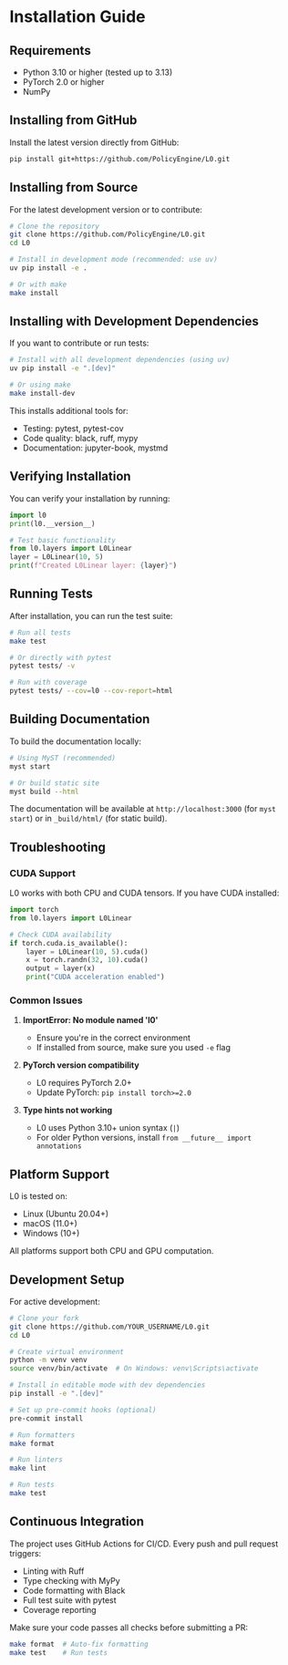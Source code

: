 # Installation Guide

## Requirements

- Python 3.10 or higher (tested up to 3.13)
- PyTorch 2.0 or higher
- NumPy

## Installing from GitHub

Install the latest version directly from GitHub:

```bash
pip install git+https://github.com/PolicyEngine/L0.git
```

## Installing from Source

For the latest development version or to contribute:

```bash
# Clone the repository
git clone https://github.com/PolicyEngine/L0.git
cd L0

# Install in development mode (recommended: use uv)
uv pip install -e .

# Or with make
make install
```

## Installing with Development Dependencies

If you want to contribute or run tests:

```bash
# Install with all development dependencies (using uv)
uv pip install -e ".[dev]"

# Or using make
make install-dev
```

This installs additional tools for:
- Testing: pytest, pytest-cov
- Code quality: black, ruff, mypy
- Documentation: jupyter-book, mystmd

## Verifying Installation

You can verify your installation by running:

```python
import l0
print(l0.__version__)

# Test basic functionality
from l0.layers import L0Linear
layer = L0Linear(10, 5)
print(f"Created L0Linear layer: {layer}")
```

## Running Tests

After installation, you can run the test suite:

```bash
# Run all tests
make test

# Or directly with pytest
pytest tests/ -v

# Run with coverage
pytest tests/ --cov=l0 --cov-report=html
```

## Building Documentation

To build the documentation locally:

```bash
# Using MyST (recommended)
myst start

# Or build static site
myst build --html
```

The documentation will be available at `http://localhost:3000` (for `myst start`) or in `_build/html/` (for static build).

## Troubleshooting

### CUDA Support

L0 works with both CPU and CUDA tensors. If you have CUDA installed:

```python
import torch
from l0.layers import L0Linear

# Check CUDA availability
if torch.cuda.is_available():
    layer = L0Linear(10, 5).cuda()
    x = torch.randn(32, 10).cuda()
    output = layer(x)
    print("CUDA acceleration enabled")
```

### Common Issues

1. **ImportError: No module named 'l0'**
   - Ensure you're in the correct environment
   - If installed from source, make sure you used `-e` flag

2. **PyTorch version compatibility**
   - L0 requires PyTorch 2.0+
   - Update PyTorch: `pip install torch>=2.0`

3. **Type hints not working**
   - L0 uses Python 3.10+ union syntax (`|`)
   - For older Python versions, install `from __future__ import annotations`

## Platform Support

L0 is tested on:
- Linux (Ubuntu 20.04+)
- macOS (11.0+)
- Windows (10+)

All platforms support both CPU and GPU computation.

## Development Setup

For active development:

```bash
# Clone your fork
git clone https://github.com/YOUR_USERNAME/L0.git
cd L0

# Create virtual environment
python -m venv venv
source venv/bin/activate  # On Windows: venv\Scripts\activate

# Install in editable mode with dev dependencies
pip install -e ".[dev]"

# Set up pre-commit hooks (optional)
pre-commit install

# Run formatters
make format

# Run linters
make lint

# Run tests
make test
```

## Continuous Integration

The project uses GitHub Actions for CI/CD. Every push and pull request triggers:
- Linting with Ruff
- Type checking with MyPy  
- Code formatting with Black
- Full test suite with pytest
- Coverage reporting

Make sure your code passes all checks before submitting a PR:

```bash
make format  # Auto-fix formatting
make test    # Run tests
```